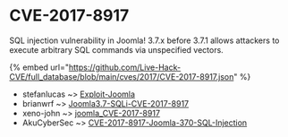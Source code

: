 # CVE-2017-8917

SQL injection vulnerability in Joomla! 3.7.x before 3.7.1 allows attackers to execute arbitrary SQL commands via unspecified vectors.

{% embed url="https://github.com/Live-Hack-CVE/full_database/blob/main/cves/2017/CVE-2017-8917.json" %}


* stefanlucas ~> [Exploit-Joomla](https://zeste.alice-snow.ru/2017/database/cve-2017-8917/exploit-joomla-stefanlucas)
* brianwrf ~> [Joomla3.7-SQLi-CVE-2017-8917](https://zeste.alice-snow.ru/2017/database/cve-2017-8917/joomla3.7-sqli-cve-2017-8917-brianwrf)
* xeno-john ~> [joomla_CVE-2017-8917](https://zeste.alice-snow.ru/2017/database/cve-2017-8917/joomla_cve-2017-8917-xeno-john)
* AkuCyberSec ~> [CVE-2017-8917-Joomla-370-SQL-Injection](https://zeste.alice-snow.ru/2017/database/cve-2017-8917/cve-2017-8917-joomla-370-sql-injection-akucybersec)